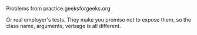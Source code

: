 Problems from practice.geeksforgeeks.org

Or real employer's tests.  They make you promise not to expose them, so the
class name, arguments, verbage is all different.
